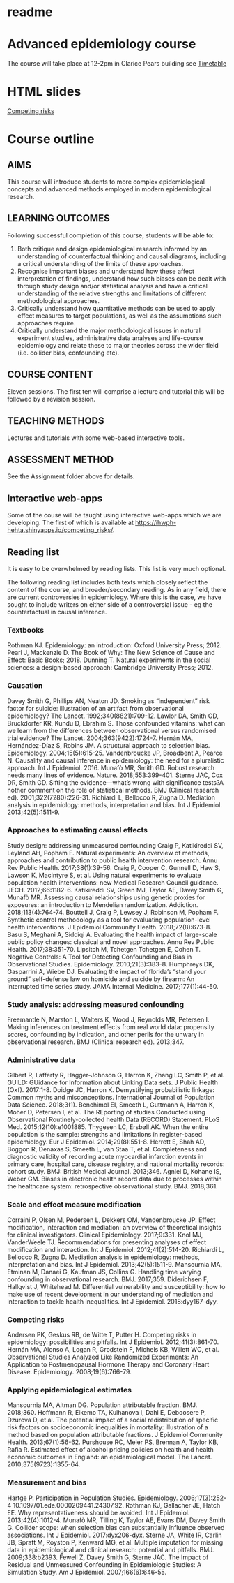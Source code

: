 # readme


# Advanced epidemiology course

The course will take place at 12-2pm in Clarice Pears building see
[Timetable](.\timetable.html)

# HTML slides

[Competing risks](.\08_competing_risks.html)

# Course outline

## AIMS

This course will introduce students to more complex epidemiological
concepts and advanced methods employed in modern epidemiological
research.

## LEARNING OUTCOMES

Following successful completion of this course, students will be able
to:

1.  Both critique and design epidemiological research informed by an
    understanding of counterfactual thinking and causal diagrams,
    including a critical understanding of the limits of these
    approaches.
2.  Recognise important biases and understand how these affect
    interpretation of findings, understand how such biases can be dealt
    with through study design and/or statistical analysis and have a
    critical understanding of the relative strengths and limitations of
    different methodological approaches.
3.  Critically understand how quantitative methods can be used to apply
    effect measures to target populations, as well as the assumptions
    such approaches require.
4.  Critically understand the major methodological issues in natural
    experiment studies, administrative data analyses and life-course
    epidemiology and relate these to major theories across the wider
    field (i.e. collider bias, confounding etc).

## COURSE CONTENT

Eleven sessions. The first ten will comprise a lecture and tutorial this
will be followed by a revision session.

## TEACHING METHODS

Lectures and tutorials with some web-based interactive tools.

## ASSESSMENT METHOD

See the Assignment folder above for details.

## Interactive web-apps

Some of the couse will be taught using interactive web-apps which we are
developing. The first of which is available at
<https://ihwph-hehta.shinyapps.io/competing_risks/>.

## Reading list

It is easy to be overwhelmed by reading lists. This list is very much
optional.

The following reading list includes both texts which closely reflect the
content of the course, and broader/secondary reading. As in any field,
there are current controversies in epidemiology. Where this is the case,
we have sought to include writers on either side of a controversial
issue - eg the counterfactual in causal inference.

### Textbooks

Rothman KJ. Epidemiology: an introduction: Oxford University Press;
2012. Pearl J, Mackenzie D. The Book of Why: The New Science of Cause
and Effect: Basic Books; 2018. Dunning T. Natural experiments in the
social sciences: a design-based approach: Cambridge University Press;
2012.

### Causation

Davey Smith G, Phillips AN, Neaton JD. Smoking as “independent” risk
factor for suicide: illustration of an artifact from observational
epidemiology? The Lancet. 1992;340(8821):709-12. Lawlor DA, Smith GD,
Bruckdorfer KR, Kundu D, Ebrahim S. Those confounded vitamins: what can
we learn from the differences between observational versus randomised
trial evidence? The Lancet. 2004;363(9422):1724-7. Hernán MA,
Hernández-Díaz S, Robins JM. A structural approach to selection bias.
Epidemiology. 2004;15(5):615-25. Vandenbroucke JP, Broadbent A, Pearce
N. Causality and causal inference in epidemiology: the need for a
pluralistic approach. Int J Epidemiol. 2016. Munafò MR, Smith GD. Robust
research needs many lines of evidence. Nature. 2018;553:399-401. Sterne
JAC, Cox DR, Smith GD. Sifting the evidence—what’s wrong with
significance tests?A nother comment on the role of statistical methods.
BMJ (Clinical research ed). 2001;322(7280):226-31. Richiardi L, Bellocco
R, Zugna D. Mediation analysis in epidemiology: methods, interpretation
and bias. Int J Epidemiol. 2013;42(5):1511-9.

### Approaches to estimating causal effects

Study design: addressing unmeasured confounding Craig P, Katikireddi SV,
Leyland AH, Popham F. Natural experiments: An overview of methods,
approaches and contribution to public health intervention research. Annu
Rev Public Health. 2017;38(1):39-56. Craig P, Cooper C, Gunnell D, Haw
S, Lawson K, Macintyre S, et al. Using natural experiments to evaluate
population health interventions: new Medical Research Council guidance.
JECH. 2012;66:1182-6. Katikireddi SV, Green MJ, Taylor AE, Davey Smith
G, Munafò MR. Assessing causal relationships using genetic proxies for
exposures: an introduction to Mendelian randomization. Addiction.
2018;113(4):764-74. Bouttell J, Craig P, Lewsey J, Robinson M, Popham F.
Synthetic control methodology as a tool for evaluating population-level
health interventions. J Epidemiol Community Health. 2018;72(8):673-8.
Basu S, Meghani A, Siddiqi A. Evaluating the health impact of
large-scale public policy changes: classical and novel approaches. Annu
Rev Public Health. 2017;38:351-70. Lipsitch M, Tchetgen Tchetgen E,
Cohen T. Negative Controls: A Tool for Detecting Confounding and Bias in
Observational Studies. Epidemiology. 2010;21(3):383-8. Humphreys DK,
Gasparrini A, Wiebe DJ. Evaluating the impact of florida’s “stand your
ground” self-defense law on homicide and suicide by firearm: An
interrupted time series study. JAMA Internal Medicine.
2017;177(1):44-50.

### Study analysis: addressing measured confounding

Freemantle N, Marston L, Walters K, Wood J, Reynolds MR, Petersen I.
Making inferences on treatment effects from real world data: propensity
scores, confounding by indication, and other perils for the unwary in
observational research. BMJ (Clinical research ed). 2013;347.

### Administrative data

Gilbert R, Lafferty R, Hagger-Johnson G, Harron K, Zhang LC, Smith P, et
al. GUILD: GUidance for Information about Linking Data sets. J Public
Health (Oxf). 2017:1-8. Doidge JC, Harron K. Demystifying probabilistic
linkage: Common myths and misconceptions. International Journal of
Population Data Science. 2018;3(1). Benchimol EI, Smeeth L, Guttmann A,
Harron K, Moher D, Petersen I, et al. The REporting of studies Conducted
using Observational Routinely-collected health Data (RECORD) Statement.
PLoS Med. 2015;12(10):e1001885. Thygesen LC, Ersbøll AK. When the entire
population is the sample: strengths and limitations in register-based
epidemiology. Eur J Epidemiol. 2014;29(8):551-8. Herrett E, Shah AD,
Boggon R, Denaxas S, Smeeth L, van Staa T, et al. Completeness and
diagnostic validity of recording acute myocardial infarction events in
primary care, hospital care, disease registry, and national mortality
records: cohort study. BMJ: British Medical Journal. 2013;346. Agniel D,
Kohane IS, Weber GM. Biases in electronic health record data due to
processes within the healthcare system: retrospective observational
study. BMJ. 2018;361.

### Scale and effect measure modification

Corraini P, Olsen M, Pedersen L, Dekkers OM, Vandenbroucke JP. Effect
modification, interaction and mediation: an overview of theoretical
insights for clinical investigators. Clinical Epidemiology. 2017;9:331.
Knol MJ, VanderWeele TJ. Recommendations for presenting analyses of
effect modification and interaction. Int J Epidemiol. 2012;41(2):514-20.
Richiardi L, Bellocco R, Zugna D. Mediation analysis in epidemiology:
methods, interpretation and bias. Int J Epidemiol. 2013;42(5):1511-9.
Mansournia MA, Etminan M, Danaei G, Kaufman JS, Collins G. Handling time
varying confounding in observational research. BMJ. 2017;359.
Diderichsen F, Hallqvist J, Whitehead M. Differential vulnerability and
susceptibility: how to make use of recent development in our
understanding of mediation and interaction to tackle health
inequalities. Int J Epidemiol. 2018:dyy167-dyy.

### Competing risks

Andersen PK, Geskus RB, de Witte T, Putter H. Competing risks in
epidemiology: possibilities and pitfalls. Int J Epidemiol.
2012;41(3):861-70. Hernán MA, Alonso A, Logan R, Grodstein F, Michels
KB, Willett WC, et al. Observational Studies Analyzed Like Randomized
Experiments: An Application to Postmenopausal Hormone Therapy and
Coronary Heart Disease. Epidemiology. 2008;19(6):766-79.

### Applying epidemiological estimates

Mansournia MA, Altman DG. Population attributable fraction. BMJ.
2018;360. Hoffmann R, Eikemo TA, Kulhanova I, Dahl E, Deboosere P,
Dzurova D, et al. The potential impact of a social redistribution of
specific risk factors on socioeconomic inequalities in mortality:
illustration of a method based on population attributable fractions. J
Epidemiol Community Health. 2013;67(1):56-62. Purshouse RC, Meier PS,
Brennan A, Taylor KB, Rafia R. Estimated effect of alcohol pricing
policies on health and health economic outcomes in England: an
epidemiological model. The Lancet. 2010;375(9723):1355-64.

### Measurement and bias

Hartge P. Participation in Population Studies. Epidemiology.
2006;17(3):252-4 10.1097/01.ede.0000209441.24307.92. Rothman KJ,
Gallacher JE, Hatch EE. Why representativeness should be avoided. Int J
Epidemiol. 2013;42(4):1012-4. Munafò MR, Tilling K, Taylor AE, Evans DM,
Davey Smith G. Collider scope: when selection bias can substantially
influence observed associations. Int J Epidemiol. 2017:dyx206-dyx.
Sterne JA, White IR, Carlin JB, Spratt M, Royston P, Kenward MG, et al.
Multiple imputation for missing data in epidemiological and clinical
research: potential and pitfalls. BMJ. 2009;338:b2393. Fewell Z, Davey
Smith G, Sterne JAC. The Impact of Residual and Unmeasured Confounding
in Epidemiologic Studies: A Simulation Study. Am J Epidemiol.
2007;166(6):646-55.
